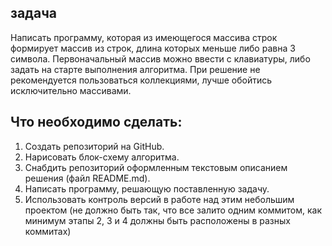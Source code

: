 ## задача ##

Написать программу, которая из имеющегося массива строк формирует массив из строк, длина которых меньше либо равна 3 символа. Первоначальный массив можно ввести с клавиатуры, либо задать на старте выполнения алгоритма. При решение не рекомендуется пользоваться коллекциями, лучше обойтись исключительно массивами.

## Что необходимо сделать:

 1. Создать репозиторий на GitHub.
 2. Нарисовать блок-схему алгоритма.
 3. Снабдить репозиторий оформленным текстовым описанием решения (файл README.md).
 4. Написать программу, решающую поставленную задачу.
 5. Использовать контроль версий в работе над этим небольшим проектом (не должно быть так, что все залито одним коммитом, как минимум этапы 2, 3 и 4 должны быть расположены в разных коммитах)
